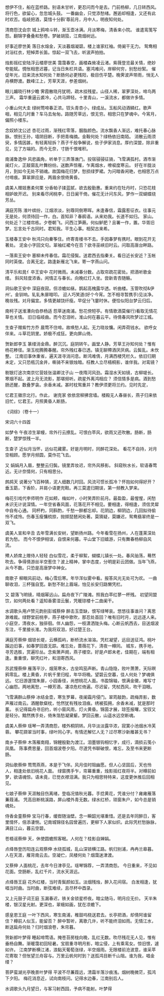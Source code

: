 <!-- { "loadSidebar": true } -->
想伊不住，船在蓝桥路。别语未甘听，更忍问而今是去。门前杨柳，几日转西风。将行色，欲留心，忽忽城头鼓。 一番幽会，只觉添愁绪。邂逅却相逢，又还有此时欢否。临岐把酒，莫惜十分斟’尊前月，月中人，明夜知何处。

清商怨沈会宗
城上鸦啼斗转，渐玉壶冰满。月淡寒梅，清香来小院。 谁遣鸾笺写怨。翻锦字叠叠和愁卷。梦破胡笳，江南烟树远。

好事近廖世美
落日水熔金，天淡暮烟凝碧。楼上谁家红袖。倚阑干无力。 鸳鸯相对浴红衣，短棹弄长笛。惊起一双飞去，听波声拍拍。

烛影摇红安陆浮云楼廖世美
霭霭春空，画楼森耸凌云渚。紫薇登览最关情，绝妙夸能赋。惆怅相思迟暮，记当日朱栏共语。塞鸿难问，岸柳何穷，别愁纷絮。 催促年光，旧来流水知何处？断肠何必更残阳，极目伤平楚。晚霁波声带雨，悄无人舟横野渡。数峰江上，芳草天涯，参差烟树。

眼儿媚晓行林少瞻
霁霞散晓月犹明，疏木挂残星。山径人稀，翠萝深处，啼鸟两三声。 霜华重逼云裘冷，心共马蹄轻。十里青山，一溪流水，都做许多情。

小重山何大圭
绿树莺啼春正浓。钗头青杏小，绿成丛。玉船风动酒鳞红。歌声咽，相见几时重？车马去匆匆。路随芳草远，恨无穷。相思只在梦魂中。今宵月，偏照小楼东。

念奴娇沈公述
杏花过雨，渐残红零落，胭脂颜色。流水飘香人渐远，难托春心脉脉。恨别王孙，墙阴目断，手把青梅摘。金鞍何处？绿杨依旧南陌。 消散云雨须臾，多情因甚，有轻离轻拆？燕子千般争解说，些子伊家消息。厚约深盟，除非重见，见了方端的。而今无奈，寸肠千恨堆积。

南浦鲁逸仲
风悲画角，听单于三弄落谯门。投宿骎骎征骑，飞雪满孤村。酒市渐阑灯火，正敲窗乱叶舞纷纷。送数声惊雁，乍离烟水，嘹唳度寒云。 好在半胧淡月，到如今无处不销魂。故国梅花归梦，愁损绿罗裙。为问暗香闲艳，也相思万点付啼痕。算翠屏应是，两眉余恨倚黄昏。

虞美人赠妓惠柔何栗
分香帕子揉蓝腻，欲去殷勤惠。重来约在牡丹时，只恐花枝相妒故开迟。 别来看尽闲桃李，日日阑干倚。催花无计问东风，梦作一双蝴蝶绕芳丛。

满庭芳陈
淮叶缤纷，江烟浓淡，别尊同倒寒晖。未逢春信，霜露惹征衣。往事元无是处，何须待回一作，白。首知非？春鹃语。从来劝我。长道不如归。 家山。何处近？江楼帘栋。夕卷朝飞。问西江笋蕨。何似鲈肥？且署一作，置。华胥旧梦。忘言处千古同时。君知我。平生心事。相契古来希。

玉楼春王安中
秋鸿只向秦筝住。终寄青楼书不去。手因春梦有携时。眼到花开无著处。 泥金小字回文句。翠袖红裙今在否？欲寻巫峡旧时云。问取高唐台畔路。

一落索王安中
塞柳未传春信。霜花侵鬓。送君西去指秦关。看日近长安近？玉帐同时英俊。合离无定。路逢新雁北飞来。寄一字燕山问。

清平乐和晁亻卒王安中
花时微雨。未减春分数。占取帘疏花密处。把酒听歌金缕。 斜风轻度浓香。闲情正与春长。向晚红灯入坐。尝新青杏随觞。

洞仙歌王安中
深庭夜寂。但凉蟾如昼。鹊起高槐露华透。听曲楼。玉管吹彻&伊州’。金钏响。轧轧朱扉暗叩。 迎人巧笑道(好个今宵。怎不相寻暂携手)见淡净。晚妆残。对月偏宜。多情更越饶纤瘦。早促分飞霎时休。便恰似阳台梦云归后。

南柯子送淮漕向伯恭杨适
怨草迷南浦。愁花傍短亭。有情歌酒莫催行)看取无情花草也关情。 旧日临岐曲。而今忍泪听。淮山何在暮云平。待倩春风吹梦过江城。

生查子赠紫竹方乔
晨莺不住啼。故唤愁人起。无力晓妆慵。闲弄荷钱水。 欲呼女伴来。斗草花阴里。娇极不成狂。更向屏山倚。

贺新郎李玉
篆缕消金鼎。醉沉沉。庭阴转午。画堂人静。芳草王孙知何处？惟有杨花糁径。渐玉枕腾腾春醒。帘外残红春已透。镇无聊殢酒厌厌病。云鬓乱。未忺整。 江南旧事休重省，遍天涯寻消问息。断鸿难倩，月满西楼凭栏久。依旧归期未定，又只恐瓶沉金井，嘶骑不来银烛暗。枉教人立尽梧桐影，谁伴我。对鸾镜？

剔银灯途次南京忆营妓张温卿沈子山
一夜隋河风劲。霜湿水天如镜，古柳堤长。寒烟不起。波上月无流影，那堪频听。疏星外离鸿相应？ 须信情多是病。酒到愁肠还醒，数叠罗衾。余香未减。甚时枕鸳重并？教伊须更将兰约。见时先定，

忆君王徽宗北行。作此， 谢克家
依依宫柳拂宫墙。楼殿无人春昼长，燕子归来依旧忙，忆君王。月照黄昏人断肠，
 
 
《词综》（卷十一）  



宋词六十四首

如梦令
午夜凉生翠幔，帘外行云撩乱。可恨白苹风，欲雨又还吹散。肠断，肠断，楚梦惊残一半。

生查子
近似月当怀，远似花藏雾。好是月明时，同醉花深处。 看花不自持，对月空相顾。愿学月频圆，莫作花飞去。

又
娟娟月入眉，整整云归鬓。镜里弄妆迟，帘外风移影。 斜窥秋水长，软语春莺近。无计奈情何，只有相思分。

鹧鸪天
说著分飞百种猜，泥人细数几时回。风流可惯长孤冷？怀抱如何得好开？ 垂玉筯，下香阶，并肩小语更兜鞋。再三莫遣归期误，第一频教入梦来。

梅花引戏代李师明作
花如颊，梅如叶，小时笑弄阶前月。最盈盈，最惺惺，闲愁未识无计说深情。一年空省春风面，花落花开不相见。要相逢，得相逢，须信灵犀中自有心通。 同杯杓，同斟酌，千愁一醉都忘却。花阴边，柳阴边，几回拟待偷怜不成怜。伤春玉瘦慵梳掠，抛掷琵琶闲处著。莫猜疑，莫嫌迟，鸳鸯翡翠终是一双飞。

虞美人宣和辛丑
去年雪满长安树，望断扬州路。今年看雪在扬州，人在蓬莱深处若为愁。 而今不恨伊相误，自恨来何暮。平山堂下旧嬉游，只有舞春杨柳自风流。

殢人娇席上赠侍人轻轻
白似雪花，柔于柳絮，蝴蝶儿镇长一处。春风骀荡，蓦然吹去。争得倩游丝半空惹住？波上精神，掌中态度，分明是彩云团做。当年飞燕，从今不数。只恐是高唐梦中神女。

南歌子
柳眼风前动，梅心雪后寒。年华浑似雾中看。报答风光无处可为欢。 一曲聊收泪，三杯强自宽。新愁不耐上眉端，怕见长安归路懒凭栏。

又
碧落飞明镜，晴烟幂远山。扁舟夜下广陵滩。照我白苹红蓼一杯残。 初望同盟饮，如何两处看？遥知香雾湿云鬟，凭暖琼楼十二曲阑干。

水调歌头用卢赞元韵别彭城蔡伸
醉击玉壶缺，恨写绿琴哀。悠悠往事谁问？离思渺难裁。绿野堂前桃李，燕子楼中歌吹，那忍处首回？唯有旧时月，远远逐人来。 小庭空，清夜水，独徘徊。伴人幽怨，一枝潇洒陇头梅。心断云帆西去，目送烟波东注，千里接长淮。为我将双泪，好过楚王台。

满庭芳蔡伸
烟锁长堤，云横孤屿，断桥流水溶溶。凭栏凝望，远目送征鸿。桃叶蹊边旧事，如春梦回首无踪。难忘处，蔷薇花下，清夜一樽同。 城东，携手地，寻芳选胜，赏遍珍丛。念紫箫声阕，燕子楼空。好是卢郎未老，佳期在，端有相逢。重重恨，聊凭红叶，和泪寄西风。

苏武慢蔡伸
雁落平沙，烟笼寒水，古垒鸣笳声断。青山隐隐，败叶萧萧，天际暝鸦零乱。楼上黄昏，片帆千里归程，年华将晚。望碧云空暮，佳人何处？梦魂俱远。 忆旧游邃馆朱扉，小园香径，尚想桃花人面。书盈锦轴，恨满金徽，难写寸心幽怨。两地离愁，一樽芳酒，凄凉危栏倚遍。尽迟留，凭杖西风，吹干泪眼。

飞雪满群山蔡伸
冰结金壶，寒生罗幕，夜阑霜月侵门。翠筠敲韵，疏梅弄影，数声雁过南云。酒醒欹粲枕，怆然犹有残妆泪痕。绣被孤拥，余香未减，犹是那时薰。 长记得扁舟寻旧约，听小窗风雨，灯火黄昏。锦茵才展，琼签报曙，宝钗又是轻分。黯然携手处，倚朱箔愁凝黛颦。梦回云散，山遥水远空断魂。

虞美人蔡伸
瑶琴一弄清商怨，楼外桐阴转。月华淡淡露华浓，寂寞小池烟水冷芙蓉。 攀花撷翠当时事，绿叶同心字。有情还解忆人无？过尽寒沙新雁甚无书？

南乡子蔡伸
木落雁南翔，锦鲤殷勤为渡江。泪墨银钩相忆字，成行，滴损云笺小凤凰。 陈事费思量，回首烟波卷夕阳。尽道凭书聊破恨，难忘，及至书来更断肠。

洞仙歌蔡伸
莺莺燕燕，本是于飞伴。风月佳时阻幽愿。但人心坚固后，天也怜人，相逢处依旧桃花人面。 绿窗携手乍，帘幕重重，烛影摇红夜将半。对樽前如梦，欲语魂惊。语未竟，已觉衣襟泪满。我只为相思特特来，这度更休推后回相见。

七娘子蔡伸
天涯触目伤离绪，登临况值秋光暮。手捻黄花，凭谁分付？雍雍雁落蒹葭浦。 凭高目断桃溪路，屏山楼外青无数。绿水红桥，琐窗朱户，如今总是销魂处。

侍香金童蔡伸
宝马行春，缓辔随油壁。念一瞬韶光堪重惜。还是去年同醉日，客里情怀，倍添凄恻。记南城锦径名园曾遍历，更柳下人家似织。此际凭栏愁脉脉，满目江山，暮云空碧。

苍梧谣蔡伸
天，休使圆蟾照客眠。人何在？桂影自婵娟。

点绛唇登历阳连云观蔡伸
水绕孤城，乱山深锁横江路。帆归别浦，冉冉兰皋暮。 人在天涯，雁背南云去。空凝伫，凤楼何处？烟霭迷津渡。

又蔡伸
人面桃花，去年今日津亭见。瑶琴锦荐，一弄清商怨。 今日重来，不见如花面。空肠断，乱红千片，流水天涯远。

点绛唇王庭
花外红楼，当时青鬓颜如玉。淡烟残烛，醉入花间宿。 白发相逢，犹唱当时曲。当时曲，断弦难续，且尽杯中酉录。

又上元鼓子词王庭
玉漏春迟，铁关金锁星桥夜。暗尘随马，明月应无价。 天半朱楼，银汉星光射。更深也，翠蛾如画，犹在凉蟾下。

感皇恩王庭
一叶下西风，寒生南浦，椎鼓呜桡送君去。长亭把酒，却倩阿谁留住？樽前人似玉，能留否？ 醉中暂听，离歌几许，听不能终泪如雨。无情江水，断送扁舟何处？归时烟浪卷，朱帘暮。

贺新郎叶梦得
睡起啼莺语。掩苍苔房栊向晚，乱红无数。吹尽残花无人见，惟有垂杨自舞。渐暖霭初回轻暑。宝扇重寻明月影，暗尘侵，上有乘鸾女。惊旧恨，遽如许。 江南梦断横江渚，浪黏天葡萄涨绿，半空烟雨。无限楼前沧波意，谁采苹花寄取？但怅望兰舟容与。万里云帆何时到？送孤鸿目断千山阻。谁为我，唱金缕？

菩萨蛮湖光亭晚景叶梦得
平波不尽蒹葭远，清霜半落沙痕浅。烟树晚微茫，孤鸿下夕阳。 梅花消息近，试向南枝问。记得水边春，江南别后人。

水调歌头九月望日，与客习射西园，予病不能射。叶梦得
